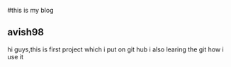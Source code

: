 #this is my blog 
## avish98
hi guys,this is first project which i put on git hub
i also learing the git how i use it